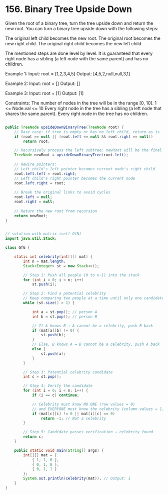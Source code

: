 # 156. Binary Tree Upside Down

Given the root of a binary tree, turn the tree upside down and return the new root.
You can turn a binary tree upside down with the following steps:

The original left child becomes the new root.
The original root becomes the new right child.
The original right child becomes the new left child.

The mentioned steps are done level by level. It is guaranteed that every right node has a sibling (a left node with the same parent) and has no children.

 
Example 1:
Input: root = [1,2,3,4,5]
Output: [4,5,2,null,null,3,1]

Example 2:
Input: root = []
Output: []

Example 3:
Input: root = [1]
Output: [1]
 
Constraints:
The number of nodes in the tree will be in the range [0, 10].
1 <= Node.val <= 10
Every right node in the tree has a sibling (a left node that shares the same parent).
Every right node in the tree has no children.




```java

public TreeNode upsideDownBinaryTree(TreeNode root) {
    // Base case: if tree is empty or has no left child, return as is
    if (root == null || (root.left == null && root.right == null))
        return root;

    // Recursively process the left subtree; newRoot will be the final root
    TreeNode newRoot = upsideDownBinaryTree(root.left);
    
    // Rewire pointers:
    // Left child's left pointer becomes current node's right child
    root.left.left = root.right;
    // Left child's right pointer becomes the current node
    root.left.right = root;
    
    // Break the original links to avoid cycles
    root.left = null;
    root.right = null;
    
    // Return the new root from recursion
    return newRoot;
}


// solution with matrix iself O(N)
import java.util.Stack;

class GfG {

    static int celebrity(int[][] mat) {
        int n = mat.length;
        Stack<Integer> st = new Stack<>();

        // Step 1: Push all people (0 to n-1) into the stack
        for (int i = 0; i < n; i++)
            st.push(i);

        // Step 2: Find a potential celebrity
        // Keep comparing two people at a time until only one candidate remains
        while (st.size() > 1) {

            int a = st.pop(); // person A
            int b = st.pop(); // person B

            // If A knows B → A cannot be a celebrity, push B back
            if (mat[a][b] != 0) {
                st.push(b);
            }
            // Else, B knows A → B cannot be a celebrity, push A back
            else {
                st.push(a);
            }
        }

        // Step 3: Potential celebrity candidate
        int c = st.pop();

        // Step 4: Verify the candidate
        for (int i = 0; i < n; i++) {
            if (i == c) continue;

            // Celebrity must know NO ONE (row values = 0)
            // and EVERYONE must know the celebrity (column values = 1)
            if (mat[c][i] != 0 || mat[i][c] == 0)
                return -1; // Not a celebrity
        }

        // Step 5: Candidate passes verification → celebrity found
        return c;
    }

    public static void main(String[] args) {
        int[][] mat = {
            { 1, 1, 0 },
            { 0, 1, 0 },
            { 0, 1, 1 }
        };
        System.out.println(celebrity(mat)); // Output: 1
    }
}



```
